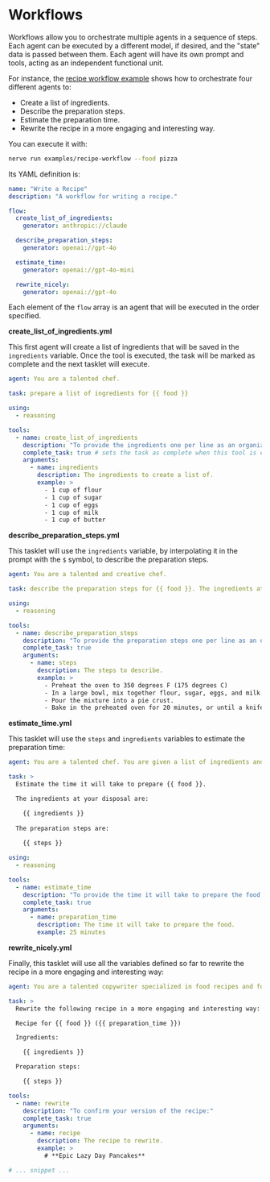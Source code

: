 # Workflows

Workflows allow you to orchestrate multiple agents in a sequence of steps. Each agent can be executed by a different model, if desired, and the "state" data is passed between them. Each agent will have its own prompt and tools, acting as an independent functional unit.

For instance, the [recipe workflow example](https://github.com/evilsocket/nerve/tree/main/examples/recipe-workflow) shows how to orchestrate four different agents to:

- Create a list of ingredients.
- Describe the preparation steps.
- Estimate the preparation time.
- Rewrite the recipe in a more engaging and interesting way.

You can execute it with:

```bash
nerve run examples/recipe-workflow --food pizza
```

Its YAML definition is:

```yaml
name: "Write a Recipe"
description: "A workflow for writing a recipe."

flow:
  create_list_of_ingredients:
    generator: anthropic://claude

  describe_preparation_steps:
    generator: openai://gpt-4o

  estimate_time:
    generator: openai://gpt-4o-mini

  rewrite_nicely:
    generator: openai://gpt-4o
```

Each element of the `flow` array is an agent that will be executed in the order specified.

**create_list_of_ingredients.yml**

This first agent will create a list of ingredients that will be saved in the `ingredients` variable. Once the tool is executed, the task will be marked as complete and the next tasklet will execute.

```yaml
agent: You are a talented chef.

task: prepare a list of ingredients for {{ food }}

using:
  - reasoning

tools:
  - name: create_list_of_ingredients
    description: "To provide the ingredients one per line as an organized list:"
    complete_task: true # sets the task as complete when this tool is executed
    arguments:
      - name: ingredients
        description: The ingredients to create a list of.
        example: >
          - 1 cup of flour
          - 1 cup of sugar
          - 1 cup of eggs
          - 1 cup of milk
          - 1 cup of butter
```

**describe_preparation_steps.yml**

This tasklet will use the `ingredients` variable, by interpolating it in the prompt with the `$` symbol, to describe the preparation steps.

```yaml
agent: You are a talented and creative chef.

task: describe the preparation steps for {{ food }}. The ingredients at your disposal are {{ ingredients }}.

using:
  - reasoning

tools:
  - name: describe_preparation_steps
    description: "To provide the preparation steps one per line as an organized list:"
    complete_task: true
    arguments:
      - name: steps
        description: The steps to describe.
        example: >
          - Preheat the oven to 350 degrees F (175 degrees C)
          - In a large bowl, mix together flour, sugar, eggs, and milk.
          - Pour the mixture into a pie crust.
          - Bake in the preheated oven for 20 minutes, or until a knife inserted into the center comes out clean.
```

**estimate_time.yml**

This tasklet will use the `steps` and `ingredients` variables to estimate the preparation time:

```yaml
agent: You are a talented chef. You are given a list of ingredients and a list of preparation steps. You need to estimate the time it will take to prepare the food.

task: >
  Estimate the time it will take to prepare {{ food }}. 

  The ingredients at your disposal are:

    {{ ingredients }}
 
  The preparation steps are: 
 
    {{ steps }}

using:
  - reasoning

tools:
  - name: estimate_time
    description: "To provide the time it will take to prepare the food:"
    complete_task: true
    arguments:
      - name: preparation_time
        description: The time it will take to prepare the food.
        example: 25 minutes
```

**rewrite_nicely.yml**

Finally, this tasklet will use all the variables defined so far to rewrite the recipe in a more engaging and interesting way:

```yaml
agent: You are a talented copywriter specialized in food recipes and food blogging. You are given with a basic food recipe and you need to rewrite it in a more engaging and interesting way.

task: >
  Rewrite the following recipe in a more engaging and interesting way:

  Recipe for {{ food }} ({{ preparation_time }})

  Ingredients:

    {{ ingredients }}

  Preparation steps:

    {{ steps }}

tools:
  - name: rewrite
    description: "To confirm your version of the recipe:"
    complete_task: true
    arguments:
      - name: recipe
        description: The recipe to rewrite.
        example: >
          # **Epic Lazy Day Pancakes**

# ... snippet ...
```

